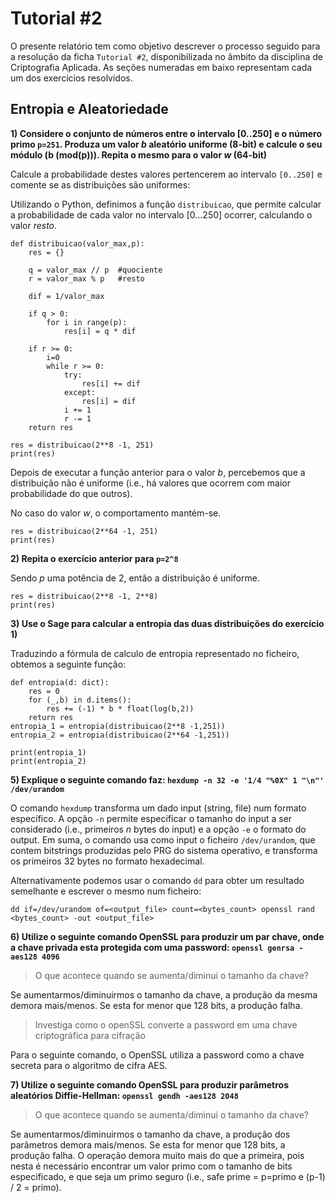 # Tutorial #2

O presente relatório tem como objetivo descrever o processo seguido para a resolução da ficha `Tutorial #2`, disponibilizada no âmbito da disciplina de Criptografia Aplicada. As seções numeradas em baixo representam cada um dos exercícios resolvidos.

## Entropia e Aleatoriedade

**1) Considere o conjunto de números entre o intervalo [0..250] e o número primo `p=251`. Produza um valor *b* aleatório uniforme (8-bit) e calcule o seu módulo (b (mod(p))). Repita o mesmo para o valor *w* (64-bit)**

Calcule a probabilidade destes valores pertencerem ao intervalo `[0..250]` e comente se as distribuições são uniformes:

Utilizando o Python, definimos a função `distribuicao`, que permite calcular a probabilidade de cada valor no intervalo [0…250] ocorrer, calculando o valor *resto*. 

```
def distribuicao(valor_max,p):
    res = {}

    q = valor_max // p  #quociente
    r = valor_max % p   #resto

    dif = 1/valor_max

    if q > 0:
        for i in range(p):
            res[i] = q * dif
    
    if r >= 0:
        i=0
        while r >= 0:
            try:
                res[i] += dif
            except:
                res[i] = dif
            i += 1
            r -= 1
    return res
    
res = distribuicao(2**8 -1, 251)
print(res)
```

Depois de executar a função anterior para o valor *b*, percebemos que a distribuição não  é uniforme (i.e., há valores que ocorrem com maior probabilidade do que outros).

No caso do valor *w*, o comportamento mantém-se.

```
res = distribuicao(2**64 -1, 251)
print(res)
```

**2) Repita o exercício anterior para `p=2^8`**

Sendo *p* uma potência de 2, então a distribuição é uniforme.

```
res = distribuicao(2**8 -1, 2**8)
print(res)
```

**3) Use o Sage para calcular a entropia das duas distribuições do exercício 1)**

Traduzindo a fórmula de calculo de entropia representado no ficheiro, obtemos a seguinte função:

```
def entropia(d: dict):
    res = 0
    for (_,b) in d.items():
        res += (-1) * b * float(log(b,2))
    return res
entropia_1 = entropia(distribuicao(2**8 -1,251))
entropia_2 = entropia(distribuicao(2**64 -1,251))

print(entropia_1)
print(entropia_2)
```

**5) Explique o seguinte comando faz: `hexdump -n 32 -e '1/4 "%0X" 1 "\n"' /dev/urandom`**

O comando `hexdump` transforma um dado input (string, file) num formato específico. A opção `-n` permite especificar o tamanho do input a ser considerado (i.e., primeiros *n* bytes do input) e a opção `-e` o formato do output. Em suma, o comando usa como input o ficheiro `/dev/urandom`, que contem bitstrings produzidas pelo PRG do sistema operativo, e transforma os primeiros 32 bytes no formato hexadecimal.

Alternativamente podemos usar o comando `dd` para obter um resultado semelhante e escrever o mesmo num ficheiro:

```
dd if=/dev/urandom of=<output_file> count=<bytes_count> openssl rand <bytes_count> -out <output_file>
```

**6) Utilize o seguinte comando OpenSSL para produzir um par chave, onde a chave privada esta protegida com uma password: `openssl genrsa -aes128 4096`**

> O que acontece quando se aumenta/diminui o tamanho da chave?

Se aumentarmos/diminuirmos o tamanho da chave, a produção da mesma demora mais/menos. Se esta for menor que 128 bits, a produção falha.

> Investiga como o openSSL converte a password em uma chave criptográfica para cifração

Para o seguinte comando, o OpenSSL utiliza a password como a chave secreta para o algoritmo de cifra AES.

**7) Utilize o seguinte comando OpenSSL para produzir parâmetros aleatórios Diffie-Hellman: `openssl gendh -aes128 2048`**

> O que acontece quando se aumenta/diminui o tamanho da chave?

Se aumentarmos/diminuirmos o tamanho da chave, a produção dos parâmetros demora mais/menos. Se esta for menor que 128 bits, a produção falha. O operação demora muito mais do que a primeira, pois nesta é necessário encontrar um valor primo com o tamanho de bits especificado, e que seja um primo seguro (i.e., safe prime = p=primo e (p-1) / 2 = primo).